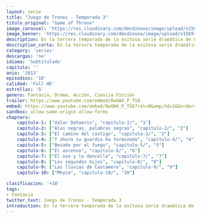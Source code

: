 ```yaml
---
layout: serie
title: "Juego de Tronos - Temporada 3"
titulo_original: "Game of Throne"
image_carousel: 'https://res.cloudinary.com/dmsdzouoo/image/upload/v1569176893/juego3-min_m6c5xi.jpg'
image_banner: 'https://res.cloudinary.com/dmsdzouoo/image/upload/v1569176893/cq5dam.web_.1200.675-678x381-min_lniy1l.jpg'
description: En la tercera temporada de la exitosa serie dramática de HBO® Game of Thrones, los Lannister apenas se aferran al trono después de un salvaje ataque naval de Stannis Baratheon, mientras las agitaciones en el norte amenazan con alterar el equilibrio total del poder. Robb Stark, el Rey del Norte, se enfrenta a una gran desgracia frente a sus esfuerzos por ampliar sus victorias sobre los Lannister, mientras que más allá del Muro, Mance Rayder y su enorme ejército de salvajes continúan una inexorable marcha hacia el sur. Al otro lado del Estrecho Mar, Daenerys Targaryen -reunida con sus tres dragones- intenta levantar un ejército que navegue con ella desde Essos, con la esperanza de reclamar finalmente el Trono de Hierro. En la Tercera Temporada de esta serie original basada en los best sellers de George R.R. Martin, las familias enfrentadas de Westeros continúan batallando mientras los lazos se tensan, la lealtad se pone a prueba, y se cumplen los crueles destinos.
description_corta: En la tercera temporada de la exitosa serie dramática de HBO® Game of Thrones, los Lannister apenas se aferran al trono después de un salvaje ataque naval de Stannis Baratheon, mientras las agitaciones en el norte amenazan con alterar el equilibrio total del poder. Robb Stark, el Rey del Norte, se
category: 'series'
descargas: 'no'
idioma: 'Subtitulado'
capitulo: ''
anio: '2013'
episodios: '10'
calidad: 'Full HD'
estrellas: '5'
genero: Fantasia, Drama, Acción, Ciencia Ficción
trailer: https://www.youtube.com/embed/0wGW4_P_TS0
embed: https://www.youtube.com/embed/0wGW4_P_TS0?rel=0&amp;hd=1&border=0&wmode=opaque&enablejsapi=1&modestbranding=1&controls=1&showinfo=1
sandbox: allow-same-origin allow-forms 
chapters:
    capitulo-1: ["Valar Dohaeris", "capitulo-1/", "1"]
    capitulo-2: ["Alas negras, palabras negras", "capitulo-2/", "2"]
    capitulo-3: ["El camino del castigo", "capitulo-3/", "3"]
    capitulo-4: ["Y ahora su guardia ha terminado", "capitulo-4/", "4"]
    capitulo-5: ["Besado por el fuego", "capitulo-5/", "5"]
    capitulo-6: ["El ascenso", "capitulo-6/", "6"]
    capitulo-7: ["El oso y la doncella", "capitulo-7/", "7"]
    capitulo-8: ["Los segundos hijos", "capitulo-8/", "8"]
    capitulo-9: ["Las lluvias de Castamere", "capitulo-9/", "9"]
    capitulo-10: ["Mhysa", "capitulo-10/", "10"]

clasificacion: '+10'
tags:
- Fantasia
twitter_text: Juego de Tronos - Temporada 3
introduction: En la tercera temporada de la exitosa serie dramática de HBO® Game of Thrones, los Lannister apenas se aferran al trono después de un salvaje ataque naval de Stannis Baratheon, mientras las agitaciones en el norte amenazan con alterar el equilibrio total del poder. Robb Stark, el Rey del Norte, se
---
```












